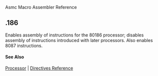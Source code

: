 Asmc Macro Assembler Reference

## .186

Enables assembly of instructions for the 80186 processor; disables assembly of instructions introduced with later processors. Also enables 8087 instructions.

#### See Also

[Processor](processor.md) | [Directives Reference](readme.md)

